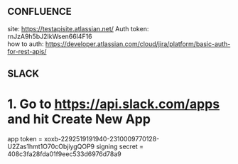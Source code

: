 ## CONFLUENCE 

site: https://testapisite.atlassian.net/
Auth token: rnJzA9h5bJ2IkWsen66l4F16\
how to auth: https://developer.atlassian.com/cloud/jira/platform/basic-auth-for-rest-apis/


## SLACK
# 1. Go to https://api.slack.com/apps and hit Create New App
app token = xoxb-2292519191940-2310009770128-U2Zas1hmt1O70cObjiygQOP9
signing secret = 408c3fa28fda01f9eec533d6976d78a9
